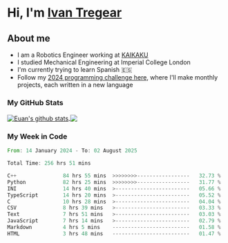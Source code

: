# Hi, I'm [Ivan Tregear](https://www.linkedin.com/in/ivantregear/)

## About me

* I am a Robotics Engineer working at [KAIKAKU](https://github.com/KAIKAKU-AI)
* I studied Mechanical Engineering at Imperial College London
* I'm currently trying to learn Spanish :es:
* Follow my [2024 programming challenge here](https://github.com/ITregear?tab=repositories), where I'll make monthly projects, each written in a new language


### My GitHub Stats

<a href="#my-github-stats">
  <img align="center" src="https://github-readme-stats.vercel.app/api?username=itregear&count_private=true&show_icons=true&include_all_commits=true&theme=material-palenight" alt="Euan's github stats" />
</a>

<a href="#my-github-stats">
  <img align="center" src="https://github-readme-stats.vercel.app/api/top-langs/?username=itregear&layout=compact&theme=material-palenight" />
</a>

### My Week in Code
<!--START_SECTION:waka-->

```rust
From: 14 January 2024 - To: 02 August 2025

Total Time: 256 hrs 51 mins

C++               84 hrs 55 mins  >>>>>>>>-----------------   32.73 %
Python            82 hrs 25 mins  >>>>>>>>-----------------   31.77 %
INI               14 hrs 40 mins  >------------------------   05.66 %
TypeScript        14 hrs 20 mins  >------------------------   05.52 %
C                 10 hrs 28 mins  >------------------------   04.04 %
CSV               8 hrs 39 mins   >------------------------   03.33 %
Text              7 hrs 51 mins   >------------------------   03.03 %
JavaScript        7 hrs 14 mins   >------------------------   02.79 %
Markdown          4 hrs 5 mins    -------------------------   01.58 %
HTML              3 hrs 48 mins   -------------------------   01.47 %
```

<!--END_SECTION:waka-->
